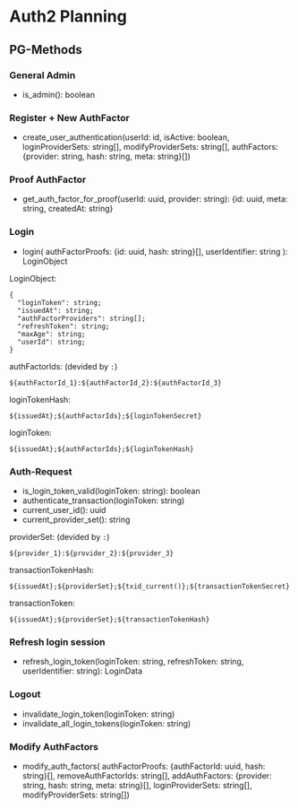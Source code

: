 # Auth2 Planning

## PG-Methods

### General Admin
- is_admin(): boolean

### Register + New AuthFactor
- create_user_authentication(userId: id, isActive: boolean, loginProviderSets: string[], modifyProviderSets: string[], authFactors: {provider: string, hash: string, meta: string}[])

### Proof AuthFactor
- get_auth_factor_for_proof(userId: uuid, provider: string): {id: uuid, meta: string, createdAt: string}

### Login
- login( authFactorProofs: {id: uuid, hash: string}[], userIdentifier: string ): LoginObject

LoginObject:
```
{
  "loginToken": string;
  "issuedAt": string;
  "authFactorProviders": string[];
  "refreshToken": string;
  "maxAge": string;
  "userId": string;
}
```

authFactorIds: (devided by `:`)
```
${authFactorId_1}:${authFactorId_2}:${authFactorId_3}
```

loginTokenHash:
```
${issuedAt};${authFactorIds};${loginTokenSecret}
```

loginToken:
```
${issuedAt};${authFactorIds};${loginTokenHash}
```

### Auth-Request
- is_login_token_valid(loginToken: string): boolean
- authenticate_transaction(loginToken: string)
- current_user_id(): uuid
- current_provider_set(): string

providerSet: (devided by `:`)
```
${provider_1}:${provider_2}:${provider_3}
```

transactionTokenHash:
```
${issuedAt};${providerSet};${txid_current()};${transactionTokenSecret}
```

transactionToken:
```
${issuedAt};${providerSet};${transactionTokenHash}
```

### Refresh login session
- refresh_login_token(loginToken: string, refreshToken: string, userIdentifier: string): LoginData

### Logout
- invalidate_login_token(loginToken: string)
- invalidate_all_login_tokens(loginToken: string)

### Modify AuthFactors
- modify_auth_factors( authFactorProofs: {authFactorId: uuid, hash: string}[], removeAuthFactorIds: string[], addAuthFactors: {provider: string, hash: string, meta: string}[], loginProviderSets: string[], modifyProviderSets: string[])